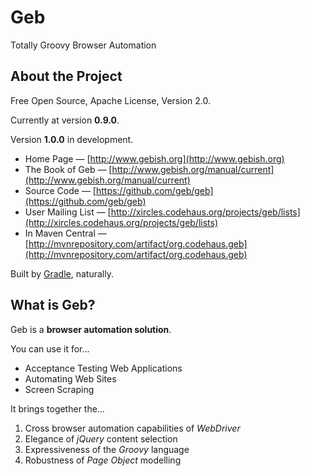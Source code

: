 # Geb

Totally Groovy Browser Automation

## About the Project

Free Open Source, Apache License, Version 2.0.

Currently at version **0.9.0**. 

Version **1.0.0** in development.

* Home Page — [http://www.gebish.org](http://www.gebish.org)
* The Book of Geb — [http://www.gebish.org/manual/current](http://www.gebish.org/manual/current)
* Source Code — [https://github.com/geb/geb](https://github.com/geb/geb)
* User Mailing List — [http://xircles.codehaus.org/projects/geb/lists](http://xircles.codehaus.org/projects/geb/lists)
* In Maven Central — [http://mvnrepository.com/artifact/org.codehaus.geb](http://mvnrepository.com/artifact/org.codehaus.geb)

Built by [Gradle](http://www.gradle.org), naturally.

## What is Geb?

Geb is a **browser automation solution**.

You can use it for…

* Acceptance Testing Web Applications
* Automating Web Sites
* Screen Scraping

It brings together the…

1. Cross browser automation capabilities of *WebDriver*
2. Elegance of *jQuery* content selection
3. Expressiveness of the *Groovy* language
4. Robustness of *Page Object* modelling